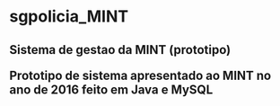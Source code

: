 # sgpolicia_MINT
<h2>Sistema  de gestao da MINT (prototipo)</d>
<br>
<p>Prototipo de sistema apresentado ao MINT no ano de <b>2016</b> feito em Java e MySQL</p>